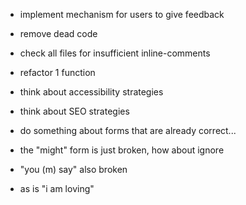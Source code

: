 - implement mechanism for users to give feedback
- remove dead code
- check all files for insufficient inline-comments
- refactor 1 function
- think about accessibility strategies
- think about SEO strategies

- do something about forms that are already correct...
- the "might" form is just broken, how about ignore
- "you (m) say" also broken
- as is "i am loving"
